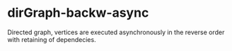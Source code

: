 # dirGraph-backw-async

Directed graph, vertices are executed asynchronously in the reverse order with retaining of dependecies.

